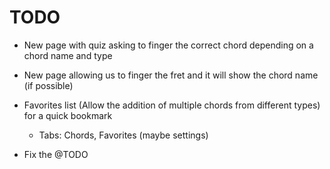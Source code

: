 TODO
====

- New page with quiz asking to finger the correct chord depending on a chord name and type

- New page allowing us to finger the fret and it will show the chord name (if possible)

- Favorites list (Allow the addition of multiple chords from different types) for a quick bookmark
  - Tabs: Chords, Favorites (maybe settings)

- Fix the @TODO
